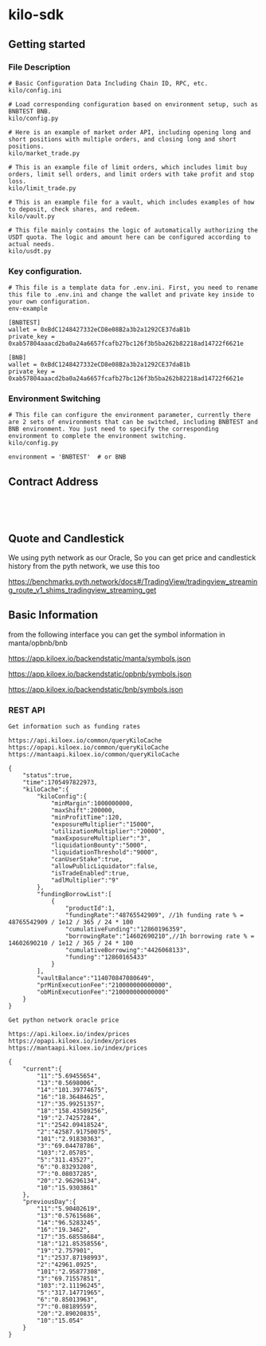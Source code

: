 # kilo-sdk



## Getting started

### File Description

```
# Basic Configuration Data Including Chain ID, RPC, etc.
kilo/config.ini 

# Load corresponding configuration based on environment setup, such as BNBTEST BNB.
kilo/config.py 

# Here is an example of market order API, including opening long and short positions with multiple orders, and closing long and short positions.
kilo/market_trade.py

# This is an example file of limit orders, which includes limit buy orders, limit sell orders, and limit orders with take profit and stop loss.
kilo/limit_trade.py

# This is an example file for a vault, which includes examples of how to deposit, check shares, and redeem.
kilo/vault.py

# This file mainly contains the logic of automatically authorizing the USDT quota. The logic and amount here can be configured according to actual needs.
kilo/usdt.py
```

### Key configuration.
```
# This file is a template data for .env.ini. First, you need to rename this file to .env.ini and change the wallet and private key inside to your own configuration.
env-example

[BNBTEST]
wallet = 0xBdC1248427332eCD8e08B2a3b2a1292CE37daB1b
private_key = 0xab57804aaacd2ba0a24a6657fcafb27bc126f3b5ba262b82218ad14722f6621e

[BNB]
wallet = 0xBdC1248427332eCD8e08B2a3b2a1292CE37daB1b
private_key = 0xab57804aaacd2ba0a24a6657fcafb27bc126f3b5ba262b82218ad14722f6621e
```

### Environment Switching
```
# This file can configure the environment parameter, currently there are 2 sets of environments that can be switched, including BNBTEST and BNB environment. You just need to specify the corresponding environment to complete the environment switching. 
kilo/config.py

environment = 'BNBTEST'  # or BNB
```

## Contract Address
```




```
## Quote and Candlestick

We using pyth network as our Oracle, So you can get price and candlestick history  from the pyth network, we use this too

https://benchmarks.pyth.network/docs#/TradingView/tradingview_streaming_route_v1_shims_tradingview_streaming_get 

## Basic Information

from the following interface you can get the symbol information in manta/opbnb/bnb

https://app.kiloex.io/backendstatic/manta/symbols.json

https://app.kiloex.io/backendstatic/opbnb/symbols.json

https://app.kiloex.io/backendstatic/bnb/symbols.json


### REST API 
```
Get information such as funding rates

https://api.kiloex.io/common/queryKiloCache
https://opapi.kiloex.io/common/queryKiloCache
https://mantaapi.kiloex.io/common/queryKiloCache

{
    "status":true,
    "time":1705497822973,
    "kiloCache":{
        "kiloConfig":{
            "minMargin":1000000000,
            "maxShift":200000,
            "minProfitTime":120,
            "exposureMultiplier":"15000",
            "utilizationMultiplier":"20000",
            "maxExposureMultiplier":"3",
            "liquidationBounty":"5000",
            "liquidationThreshold":"9000",
            "canUserStake":true,
            "allowPublicLiquidator":false,
            "isTradeEnabled":true,
            "adlMultiplier":"9"
        },
        "fundingBorrowList":[
            {
                "productId":1, 
                "fundingRate":"48765542909", //1h funding rate % = 48765542909 / 1e12 / 365 / 24 * 100
                "cumulativeFunding":"12860196359",
                "borrowingRate":"14602690210",//1h borrowing rate % = 14602690210 / 1e12 / 365 / 24 * 100
                "cumulativeBorrowing":"4426068133",
                "funding":"12860165433"
            }
        ],
        "vaultBalance":"114070847080649",
        "prMinExecutionFee":"210000000000000",
        "obMinExecutionFee":"210000000000000"
    }
}

Get python network oracle price

https://api.kiloex.io/index/prices
https://opapi.kiloex.io/index/prices
https://mantaapi.kiloex.io/index/prices

{
    "current":{
        "11":"5.69455654",
        "13":"0.5698006",
        "14":"101.39774675",
        "16":"18.36484625",
        "17":"35.99251357",
        "18":"158.43509256",
        "19":"2.74257284",
        "1":"2542.09418524",
        "2":"42587.91750075",
        "101":"2.91830363",
        "3":"69.04478786",
        "103":"2.05785",
        "5":"311.43527",
        "6":"0.83293208",
        "7":"0.08037285",
        "20":"2.96296134",
        "10":"15.9303861"
    },
    "previousDay":{
        "11":"5.90402619",
        "13":"0.57615686",
        "14":"96.5283245",
        "16":"19.3462",
        "17":"35.68558684",
        "18":"121.85358556",
        "19":"2.757901",
        "1":"2537.87198993",
        "2":"42961.0925",
        "101":"2.95877308",
        "3":"69.71557851",
        "103":"2.11196245",
        "5":"317.14771965",
        "6":"0.85013963",
        "7":"0.08189559",
        "20":"2.89020835",
        "10":"15.054"
    }
}

```
